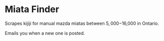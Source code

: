 # Miata Finder

Scrapes kijiji for manual mazda miatas between $5,000-$16,000 in Ontario.

Emails you when a new one is posted.
